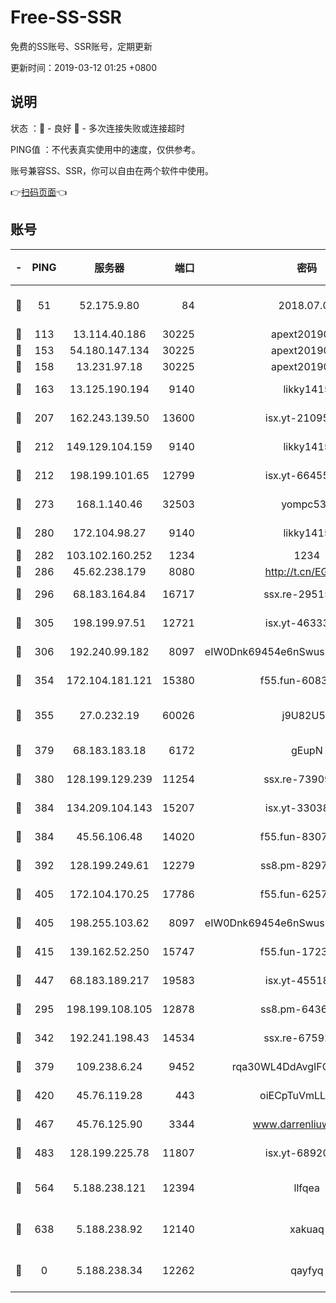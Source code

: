# Free-SS-SSR

免费的SS账号、SSR账号，定期更新

更新时间：2019-03-12 01:25 +0800

## 说明

状态     ：🙂 - 良好 🙁 - 多次连接失败或连接超时

PING值   ：不代表真实使用中的速度，仅供参考。

账号兼容SS、SSR，你可以自由在两个软件中使用。

👉[扫码页面](https://liesauer.github.io/Free-SS-SSR/)👈

## 账号

|-|PING|服务器|端口|密码|加密方式|区域|
|:----:|:----:|:-----:|-----:|:----:|:----:|:----:|
|🙂|51|52.175.9.80|84|2018.07.07|chacha20-ietf-poly1305|HK|
|🙂|113|13.114.40.186|30225|apext2019006|chacha20|JP|
|🙂|153|54.180.147.134|30225|apext2019006|chacha20|KR|
|🙂|158|13.231.97.18|30225|apext2019006|chacha20|JP|
|🙂|163|13.125.190.194|9140|likky1415|aes-256-cfb|KR|
|🙂|207|162.243.139.50|13600|isx.yt-21095974|aes-256-cfb|US|
|🙂|212|149.129.104.159|9140|likky1415|aes-256-cfb|HK|
|🙂|212|198.199.101.65|12799|isx.yt-66455853|aes-256-cfb|US|
|🙂|273|168.1.140.46|32503|yompc535|aes-256-cfb|AU|
|🙂|280|172.104.98.27|9140|likky1415|aes-256-cfb|JP|
|🙂|282|103.102.160.252|1234|1234|rc4-md5|JP|
|🙂|286|45.62.238.179|8080|http://t.cn/EGJIyrl|rc4-md5|CA|
|🙂|296|68.183.164.84|16717|ssx.re-29515291|aes-256-cfb|US|
|🙂|305|198.199.97.51|12721|isx.yt-46333014|aes-256-cfb|US|
|🙂|306|192.240.99.182|8097|eIW0Dnk69454e6nSwuspv9DmS201tQ0D|aes-256-cfb|US|
|🙂|354|172.104.181.121|15380|f55.fun-60831273|aes-256-cfb|SG|
|🙂|355|27.0.232.19|60026|j9U82U53|xchacha20-ietf-poly1305|HK|
|🙂|379|68.183.183.18|6172|gEupN|aes-256-cfb|SG|
|🙂|380|128.199.129.239|11254|ssx.re-73909730|aes-256-cfb|SG|
|🙂|384|134.209.104.143|15207|isx.yt-33038399|aes-256-cfb|SG|
|🙂|384|45.56.106.48|14020|f55.fun-83074215|aes-256-cfb|US|
|🙂|392|128.199.249.61|12279|ss8.pm-82976192|aes-256-cfb|SG|
|🙂|405|172.104.170.25|17786|f55.fun-62574442|aes-256-cfb|SG|
|🙂|405|198.255.103.62|8097|eIW0Dnk69454e6nSwuspv9DmS201tQ0D|aes-256-cfb|US|
|🙂|415|139.162.52.250|15747|f55.fun-17230136|aes-256-cfb|SG|
|🙂|447|68.183.189.217|19583|isx.yt-45518424|aes-256-cfb|SG|
|🙂|295|198.199.108.105|12878|ss8.pm-64367919|aes-256-cfb|US|
|🙂|342|192.241.198.43|14534|ssx.re-67592284|aes-256-cfb|US|
|🙂|379|109.238.6.24|9452|rqa30WL4DdAvgIFG6Fs3znzTa|aes-256-cfb|FR|
|🙂|420|45.76.119.28|443|oiECpTuVmLLxk4Ts|aes-256-cfb|AU|
|🙂|467|45.76.125.90|3344|www.darrenliuwei.com|aes-256-cfb|AU|
|🙂|483|128.199.225.78|11807|isx.yt-68920390|aes-256-cfb|SG|
|🙂|564|5.188.238.121|12394|llfqea|chacha20-ietf-poly1305|BR|
|🙁|638|5.188.238.92|12140|xakuaq|chacha20-ietf-poly1305|BR|
|🙁|0|5.188.238.34|12262|qayfyq|chacha20-ietf-poly1305|BR|
